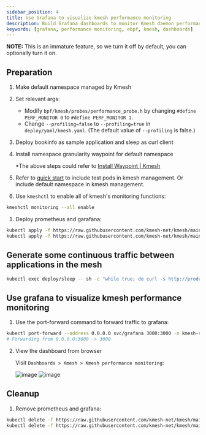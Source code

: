 ```yaml
---
sidebar_position: 4
title: Use Grafana to visualize kmesh performance monitoring
description: Build Grafana dashboards to monitor Kmesh daemon performance in real time.
keywords: [grafana, performance monitoring, ebpf, kmesh, dashboards]
---
```


**NOTE:** This is an immature feature, so we turn it off by default, you can optionally turn it on.

## Preparation

1. Make default namespace managed by Kmesh
2. Set relevant args:
   - Modify `bpf/kmesh/probes/performance_probe.h` by changing `#define PERF_MONITOR 0` to `#define PERF_MONITOR 1`.
   - Change `--profiling=false` to `--profiling=true` in `deploy/yaml/kmesh.yaml`. (The default value of `--profiling` is false.)
3. Deploy bookinfo as sample application and sleep as curl client
4. Install namespace granularity waypoint for default namespace

   *The above steps could refer to [Install Waypoint | Kmesh](https://kmesh.net/docs/setup/quick-start)

5. Refer to [quick start](https://kmesh.net/docs/setup/quick-start) to include test pods in kmesh management. Or include default namespace in kmesh management.

6. Use `kmeshctl` to enable all of kmesh's monitoring functions:

```sh
kmeshctl monitoring --all enable
```

1. Deploy prometheus and garafana:

```bash
kubectl apply -f https://raw.githubusercontent.com/kmesh-net/kmesh/main/samples/addons/prometheus.yaml
kubectl apply -f https://raw.githubusercontent.com/kmesh-net/kmesh/main/samples/addons/grafana.yaml
```

## Generate some continuous traffic between applications in the mesh

```bash
kubectl exec deploy/sleep -- sh -c "while true; do curl -s http://productpage:9080/productpage | grep reviews-v.-; sleep 1; done"
```

## Use grafana to visualize kmesh performance monitoring

1. Use the port-forward command to forward traffic to grafana:

```bash
kubectl port-forward --address 0.0.0.0 svc/grafana 3000:3000 -n kmesh-system
# Forwarding from 0.0.0.0:3000 -> 3000
```

2. View the dashboard from browser

   Visit `Dashboards > Kmesh > Kmesh performance monitoring`:

    ![image](images/kmesh_deamon_monitoring.jpg)
    ![image](images/kmesh_map_and_operation_monitoring.jpg)

## Cleanup

1. Remove prometheus and grafana:

```bash
kubectl delete -f https://raw.githubusercontent.com/kmesh-net/kmesh/main/samples/addons/prometheus.yaml
kubectl delete -f https://raw.githubusercontent.com/kmesh-net/kmesh/main/samples/addons/grafana.yaml
```
